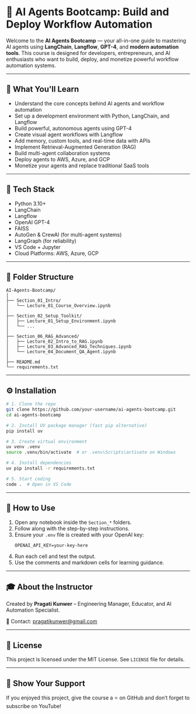 # 🤖 AI Agents Bootcamp: Build and Deploy Workflow Automation

Welcome to the **AI Agents Bootcamp** — your all-in-one guide to mastering AI agents using **LangChain**, **Langflow**, **GPT-4**, and **modern automation tools**. This course is designed for developers, entrepreneurs, and AI enthusiasts who want to build, deploy, and monetize powerful workflow automation systems.

---

## 🚀 What You'll Learn

- Understand the core concepts behind AI agents and workflow automation
- Set up a development environment with Python, LangChain, and Langflow
- Build powerful, autonomous agents using GPT-4
- Create visual agent workflows with Langflow
- Add memory, custom tools, and real-time data with APIs
- Implement Retrieval-Augmented Generation (RAG)
- Build multi-agent collaboration systems
- Deploy agents to AWS, Azure, and GCP
- Monetize your agents and replace traditional SaaS tools

---

## 🧰 Tech Stack

- Python 3.10+
- LangChain
- Langflow
- OpenAI GPT-4
- FAISS
- AutoGen & CrewAI (for multi-agent systems)
- LangGraph (for reliability)
- VS Code + Jupyter
- Cloud Platforms: AWS, Azure, GCP

---

## 📂 Folder Structure

```
AI-Agents-Bootcamp/
│
├── Section_01_Intro/
│   └── Lecture_01_Course_Overview.ipynb
│
├── Section_02_Setup_Toolkit/
│   ├── Lecture_01_Setup_Environment.ipynb
│   └── ...
│
├── Section_06_RAG_Advanced/
│   ├── Lecture_02_Intro_to_RAG.ipynb
│   ├── Lecture_03_Advanced_RAG_Techniques.ipynb
│   └── Lecture_04_Document_QA_Agent.ipynb
│
├── README.md
└── requirements.txt
```

---

## ⚙️ Installation

```bash
# 1. Clone the repo
git clone https://github.com/your-username/ai-agents-bootcamp.git
cd ai-agents-bootcamp

# 2. Install UV package manager (fast pip alternative)
pip install uv

# 3. Create virtual environment
uv venv .venv
source .venv/bin/activate  # or .venv\Scripts\activate on Windows

# 4. Install dependencies
uv pip install -r requirements.txt

# 5. Start coding
code .  # Open in VS Code
```

---

## 🧪 How to Use

1. Open any notebook inside the `Section_*` folders.
2. Follow along with the step-by-step instructions.
3. Ensure your `.env` file is created with your OpenAI key:
    ```
    OPENAI_API_KEY=your-key-here
    ```
4. Run each cell and test the output.
5. Use the comments and markdown cells for learning guidance.

---

## 🎓 About the Instructor

Created by **Pragati Kunwer** – Engineering Manager, Educator, and AI Automation Specialist.

📧 Contact: pragatikunwer@gmail.com

---

## 🪪 License

This project is licensed under the MIT License. See `LICENSE` file for details.

---

## 🌟 Show Your Support

If you enjoyed this project, give the course a ⭐ on GitHub and don’t forget to subscribe on YouTube!
